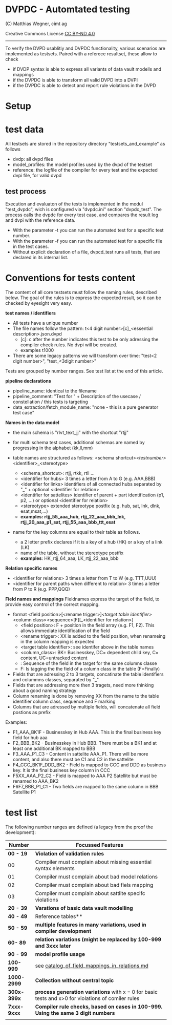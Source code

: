 DVPDC - Automtated testing
==============================
(C) Matthias Wegner, cimt ag

Creative Commons License [CC BY-ND 4.0](https://creativecommons.org/licenses/by-nd/4.0/)

---------

To verify the DVPD usablitiy and DVPDC functionality, various scenarios are implemented
as testsets. Paired with a referece resultset, these allow to check 
- if DVDP syntax is able to express all variants of data vault modells and mappings
- if the DVPDC is able to transform all valid DVPD into a DVPI
- if the DVPDC is able to detect and report rule violations in the DVPD

# Setup 

# test data
All testsets are stored in the repository directory "testsets_and_example" as follows
- dvdp: all dvpd files
- model_profiles: the model profiles used by the dvpd of the testset
- reference: the logfile of the compiler for every test and the expected dvpi file, for valid dvpd

## test process
Execution and evaluaton of the tests is implemented in the modul "test_dvpdc", wich is configured via "dvpdc.ini"
section "dvpdc_test".
The process calls the dvpdc for every test case, and compares the result log and dvpi with the reference data.

- With the parameter -t <testnumber> you can run the automated test for a specific test number.
- With the parameter -f <dvpd filename> you can run the automated test for a specific file in the test cases.
- Without explicit declaration of a file, dvpcd_test runs all tests, that are declared in its internal list.

# Conventions for tests content
The content of all  core testsets must follow the naming rules, described below. The goal of the rules is
to express the expected result, so it can be checked by eyesight very easy.

**test names / identifiers**
- All tests have a unique number
- The file names follow the pattern: t\<4 digit number>\[c]_\<essential description>.json.dvpd
    - \[c]: c after the number indicates this test to be only adressing the compiler check rules. No dvpi will be created.
    - examples t1000
- There are some legacy patterns we will transform over time: "test\<2 digit number>", "test_\<3digit number>"

Tests are grouped by number ranges. See test list at the end of this article.

**pipeline declarations**
- pipeline_name: identical to the filename
- pipeline_comment: "Test for " + Description of the usecase / constellation /  this tests is targeting
- data_extraction/fetch_module_name: "none - this is a pure generator test case"

**Names in the data model**
- the main schema is "rlvt_text_jj" with the shortcut "rtjj"
- for multi schema test cases, additional schemas are named by progressing in the alphabet (kk,ll,mm)
- table names are structured as follows: \<schema shortcut>_\<testnumber>_\<identifier>_\<stereotype>
    - \<schema_shortcut>: rtjj, rtkk, rtll ...
    - \<identifier for hubs> 3 times a letter from A to G (e.g. AAA,BBB)
    - \<identifier for links> identifiers of all connected hubs separated by "_" + optional \<identifier for relation>
    - \<identifier for sattelites> identifier of parent + part identification (p1, p2, ...) or optional \<identifier for relation>
    - \<stereotype> extended stereotype postfix (e.g. hub, sat, lnk, dlnk, esat,msat,...)
    - **examples: rtjj_55_aaa_hub, rtjj_22_aaa_bbb_lnk, rtjj_20_aaa_p1_sat, rtjj_55_aaa_bbb_ttt_esat**

- name for the key columns are equal to their table as follows.
    - a 2 letter prefix declares if it is a key of a hub (HK) or a key of a link (LK)
    - name of the table, without the stereotype postfix
    - **examples**: HK_rtjj_64_aaa, LK_rtjj_22_aaa_bbb

**Relation specific names**
- \<identifier for relations> 3 times a letter from T to W (e.g. TTT,UUU)
- \<identifier for parent paths when different to relation> 3 times a letter from P to R (e.g. PPP,QQQ)
 
**Field names and mappings**
Fieldnames express the target of the field, to provide easy control of the correct mapping.  
- format \<field position>\[\<rename trigger>]_\<target table identifier>_\<column class>\<sequence>\[F]\[_\<identifier for relation>]
    - \<field position>: F + position in the field array (e.g. F1, F2). This allows immediate identification of the field
    - \<rename trigger>: XX is added to the field position, when renameing in the column mapping is expected
    - \<target table identifier>: see identifer above in the table names 
    - \<column_class>: BK= Businesskey, DC= dependent child key, C= content, UC=untracked content
    - <sequence>: Sequence of the field in the target for the same columns classe
    - F: Is tagging the the field of a column class in the table (F=Finally) 
- Fields that are adressing 2 to 3 targets, concatinate the table identifiers and colummns classes, separated by "_" 
- Fields that are addressing more then 3 tragets, need more thinking about a good naming strategy
- Column renaming is done by removing XX from the name to the table identifier column class, sequence and F marking
- Columns that are adressed by multiple fields, will concatenate all field postions as prefix

Examples:
- F1_AAA_BK1F - Businesskey in Hub AAA. This is the final business key field for hub aaa
- F2_BBB_BK2  - Businesskey in Hub BBB. There must be a BK1 and at least one additional BK mapped to BBB
- F3_AAA_P1_C3 - Content in sattelite AAA_P1. There will be more content, and also there must be C1 and C2 in the sattelite
- F4_CCC_BK1F_DDD_BK2 - Field is mapped to CCC and DDD as business key. It is the final business key column in CCC
- F5XX_AAA_P2_C2 - Field is mapped to AAA P2 Satellite but must be renamed to AAA_BK2 
- F6F7_BBB_P1_C1 - Two fields are mapped to the same column in BBB Satellite P1

# test list
The following number ranges are defined (a legacy from the proof the development):

| Number          | Focussed Features                                                                                    | 
|-----------------|------------------------------------------------------------------------------------------------------|
| **00 - 19**     | **Violation of validation rules**                                                                    |
| 00              | Compiler must complain about missing essential syntax elements                                       |
| 01              | Compiler must complain about bad model relations                                                     |
| 02              | Compiler must complain about bad fiels mapping                                                       |
| 03              | Compiler must complain about sattlite specifc violations                                             |
| **20 - 39**     | **Varations of basic data vault modelling**                                                          |
| **40 - 49**     | Reference tables**                                                                                   |
| **50 - 59**     | **multiple features in many variations, used in compiler development**                               |
| **60- 89**      | **relation variations (might be replaced by 100-999 and 3xxx later**                                 |
| **90 - 99**     | **model profile usage**                                                                              |
| **100-999**     | see  [catalog_of_field_mappings_in_relations.md](catalog_of_field_mappings_in_relations.md)          |                                                        |
| **1000-2999**   | **Collection without central topic**                                                                 |
| **300x-399x**   | **process generation variations** with x = 0 for basic tests and x>0 for violations of comiler rules |
| **7xxx-9xxx**   | **Compiler rule checks, based on cases in 100-999. Using the same 3 digit numbers**                  |
|                 |                                                                                                      |

